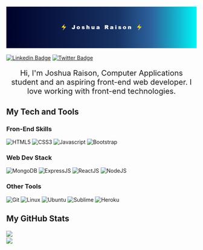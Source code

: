 <p align="center">
<img src="./assets/banner-temp1.png" alt="Banner"/>
</p>

[![Linkedin Badge](https://img.shields.io/badge/-joshuaraison-blue?style=for-the-badge&logo=linkedin)](https://www.linkedin.com/in/joshuaraison)
[![Twitter Badge](https://img.shields.io/badge/-@joshuaraison-white?style=for-the-badge&logo=twitter)](https://twitter.com/joshuaraison)

<p style="font-size:20px;text-align:center;">
Hi, I'm Joshua Raison, Computer Applications student and an aspiring front-end web developer. I love working with front-end technologies.
</p> 

## My Tech and Tools

### Fron-End Skills

![HTML5](https://img.shields.io/badge/-HTML5-yellow?style=for-the-badge&logo=html5)
![CSS3](https://img.shields.io/badge/-CSS3-black?style=for-the-badge&logo=css3)
![Javascript](https://img.shields.io/badge/-Javascript-black?style=for-the-badge&logo=javascript)
![Bootstrap](https://img.shields.io/badge/-BOOTSTRAP-white?style=for-the-badge&logo=bootstrap)



### Web Dev Stack

![MongoDB](https://img.shields.io/badge/-mongodb-red?style=for-the-badge&logo=mongodb)
![ExpressJS](https://img.shields.io/badge/-Express.js-purple?style=for-the-badge&logo=express)
![ReactJS](https://img.shields.io/badge/-REACTJS-black?style=for-the-badge&logo=react)
![NodeJS](https://img.shields.io/badge/-NODE.JS-grey?style=for-the-badge&logo=node.js)

### Other Tools

![Git](https://img.shields.io/badge/-git-black?style=for-the-badge&logo=git)
![Linux](https://img.shields.io/badge/-linux-grey?style=for-the-badge&logo=linux)
![Ubuntu](https://img.shields.io/badge/-ubuntu-black?style=for-the-badge&logo=ubuntu)
![Sublime](https://img.shields.io/badge/-sublime-black?style=for-the-badge&logo=sublimetext)
![Heroku](https://img.shields.io/badge/-HEROKU-violet?style=for-the-badge&logo=heroku)


## My GitHub Stats

<a href="#">
  <img align="center" src="https://github-readme-stats.vercel.app/api?username=joshuaraison&show_icons=true&theme=cobalt&include_all_commits=true&count_private=true" />
</a>
<br>
<a href="#">
  <img align="center" src="https://github-readme-stats.vercel.app/api/top-langs/?username=joshuaraison&layout=compact" />
</a>


<!-- <h2 style="text-align:center;">👋 Hi, I’m Joshua Raison</h2> -->

<!-- <h3>👀 I’m interested in</h3>
<ul>
	<li>Web Development</li>
	<li>Artificial Inteligence</li>
</ul>

<h3>🌱 I’m currently</h3>
<ul>
<li>A Computer Applications student</li>
<li>Learning Web Technologies.
	<ul>
		<li> MongoDB</li>
		<li> ExpressJS</li>
		<li> ReactJS</li>
		<li> NodeJS</li>
	</ul>
</li>
</ul>
	
<h3>💞️ I’m looking to</h3>
<ul>
	<li> Collaborate on Web projects to improve my skills.</li>
</ul>

<h3>📫 Reach me through</h3>
<ul>
	<li> LinkedIn (joshuaraison)</li>
	<li> Twitter (@JoshuaRaison)</li>
</ul> -->


<!-- ![Joshua's GitHub stats](https://github-readme-stats.vercel.app/api?username=joshuaraison&show_icons=true&theme=cobalt&include_all_commits=true&count_private=true)
![Top Langs](https://github-readme-stats.vercel.app/api/top-langs/?username=joshuaraison&layout=compact) -->

<!---
JoshuaRaison/JoshuaRaison is a ✨ special ✨ repository because its `README.md` (this file) appears on your GitHub profile.
You can click the Preview link to take a look at your changes.
--->
